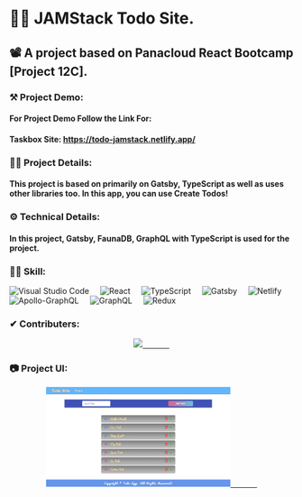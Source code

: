 # 👨‍💻 JAMStack Todo Site.
## 📽 A project based on Panacloud React Bootcamp [Project 12C].

### ⚒ Project Demo:
####  For Project Demo Follow the Link For: 
#### Taskbox Site: https://todo-jamstack.netlify.app/

### 🕵️‍♂️ Project Details:
####  This project is based on primarily on Gatsby, TypeScript as well as uses other libraries too. In this app, you can use Create Todos!

### ⚙ Technical Details:
#### In this project, Gatsby, FaunaDB, GraphQL with TypeScript is used for the project.

### 🤹‍♂️ Skill:
![Visual Studio Code](https://img.shields.io/badge/-Visual%20Studio%20Code-333333?style=for-the-badge&logo=visual-studio-code)&nbsp;&nbsp;&nbsp;&nbsp;
![React](https://img.shields.io/badge/-React-333333?style=for-the-badge&logo=react)&nbsp;&nbsp;&nbsp;&nbsp;
![TypeScript](https://img.shields.io/badge/-TypeScript-333333?style=for-the-badge&logo=typeScript)&nbsp;&nbsp;&nbsp;&nbsp;
![Gatsby](https://img.shields.io/badge/-Gatsby-333333?style=for-the-badge&logo=gatsby)&nbsp;&nbsp;&nbsp;&nbsp;
![Netlify](https://img.shields.io/badge/-Netlify-333333?style=for-the-badge&logo=netlify)&nbsp;&nbsp;&nbsp;&nbsp;
![Apollo-GraphQL](https://img.shields.io/badge/-Apollo%20GraphQL-333333?style=for-the-badge&logo=apollo-graphql)&nbsp;&nbsp;&nbsp;&nbsp;
![GraphQL](https://img.shields.io/badge/-GraphQL-333333?style=for-the-badge&logo=graphql)&nbsp;&nbsp;&nbsp;&nbsp;
![Redux](https://img.shields.io/badge/-Redux-333333?style=for-the-badge&logo=redux)&nbsp;&nbsp;&nbsp;&nbsp;

### ✔ Contributers:
<p align="center">
  <a href="https://github.com/faraasat">
    <img height="28em" src="https://img.shields.io/badge/Farasat%20Ali-Farasat%20Ali-181717?style=for-the-badge&logo=github"/>&nbsp&nbsp&nbsp&nbsp&nbsp&nbsp&nbsp&nbsp&nbsp&nbsp&nbsp&nbsp
  </a>
</p>

### 📷 Project UI:

<p align="center">
  <a href="https://todo-jamstack.netlify.app/">
    <img width='65%' src="screen-shot.png"/>&nbsp&nbsp&nbsp&nbsp&nbsp&nbsp&nbsp&nbsp&nbsp&nbsp&nbsp&nbsp
  </a>
</p>
